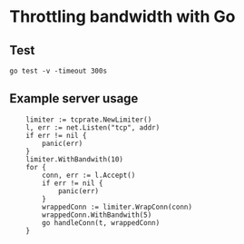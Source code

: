 # Throttling bandwidth with Go

## Test

```
go test -v -timeout 300s
```


## Example server usage

```
    limiter := tcprate.NewLimiter()
    l, err := net.Listen("tcp", addr)
    if err != nil {
        panic(err)
    }
    limiter.WithBandwith(10)
    for {
        conn, err := l.Accept()
        if err != nil {
            panic(err)
        }
        wrappedConn := limiter.WrapConn(conn)
        wrappedConn.WithBandwith(5)
        go handleConn(t, wrappedConn)
    }
```